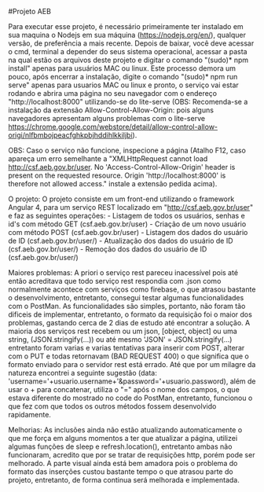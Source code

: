 #Projeto AEB

Para executar esse projeto, é necessário primeiramente ter instalado em sua maquina o Nodejs em sua máquina (https://nodejs.org/en/), qualquer versão, de preferência a mais recente. Depois de baixar, você deve acessar o cmd, terminal a depender do seus sistema operacional, acessar a pasta na qual estão os arquivos deste projeto e digitar o comando "(sudo)* npm install" apenas para usuários MAC ou linux. Este processo demora um pouco, após encerrar a instalação, digite o comando "(sudo)* npm run serve" apenas para usuarios MAC ou linux e pronto, o serviço vai estar rodando e abrira uma página no seu navegador com o endereço "http://localhost:8000" utilizando-se do lite-serve (OBS: Recomenda-se a instalação da extensão Allow-Control-Allow-Origin: pois alguns navegadores apresentam alguns problemas com o lite-serve https://chrome.google.com/webstore/detail/allow-control-allow-origi/nlfbmbojpeacfghkpbjhddihlkkiljbi).

OBS: Caso o serviço não funcione, inspecione a página (Atalho F12, caso apareça um erro semelhante a "XMLHttpRequest cannot load http://csf.aeb.gov.br/user. No 'Access-Control-Allow-Origin' header is present on the requested resource. Origin 'http://localhost:8000' is therefore not allowed access." instale a extensão pedida acima).

O projeto: O projeto consiste em um front-end utilizando o framework Angular 4, para um serviço REST localizado em "http://csf.aeb.gov.br/user" e faz as seguintes operações: - Listagem de todos os usuários, senhas e id's com método GET (csf.aeb.gov.br/user) - Criação de um novo usuário com método POST (csf.aeb.gov.br/user) - Listagem dos dados do usuário de ID (csf.aeb.gov.br/user/) - Atualização dos dados do usuário de ID (csf.aeb.gov.br/user/) - Remoção dos dados do usuário de ID (csf.aeb.gov.br/user/)

Maiores problemas: A priori o serviço rest pareceu inacessível pois até então acreditava que todo serviço rest respondia com .json como normalmente acontece com serviços como firebase, o que atrasou bastante o desenvolvimento, entretanto, consegui testar algumas funcionalidades com o PostMan. As funcionalidades são simples, portanto, não foram tão dificeis de implementar, entretanto, o formato da requisição foi o maior dos problemas, gastando cerca de 2 dias de estudo até encontrar a solução. A maioria dos serviços rest recebem ou um json, [object, object] ou uma string, (JSON.stringify(...)) ou até mesmo 'JSON' = JSON.stringify(...) entretanto foram varias e varias tentativas para inserir com POST, alterar com o PUT e todas retornavam (BAD REQUEST 400) o que significa que o formato enviado para o servidor rest está errado. Até que por um milagre da natureza encontrei a seguinte sugestão (data: 'username='+usuario.username+'&password='+usuario.password), além de usar o + para concatenar, utiliza o "=" após o nome dos campos, o que estava diferente do mostrado no code do PostMan, entretanto, funcionou o que fez com que todos os outros métodos fossem desenvolvido rapidamente.

Melhorias: As inclusões ainda não estão atualizando automaticamente o que me força em alguns momentos a ter que atualizar a página, utilizei algumas funções de sleep e refresh.location(), entretanto ambas não funcionaram, acredito que por se tratar de requisições http, porém pode ser melhorado. A parte visual ainda está bem amadora pois o problema do formato das inserções custou bastante tempo o que atrasou parte do projeto, entretanto, de forma continua será melhorada e implementada.
